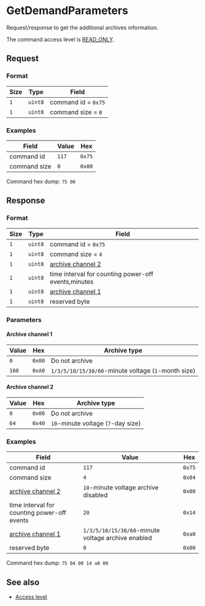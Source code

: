 # GetDemandParameters

Request/response to get the additional archives information.

The command access level is [READ_ONLY](../basics.md#command-access-level).


## Request

### Format

| Size | Type    | Field               |
| ---- | ------- | ------------------- |
| `1`  | `uint8` | command id = `0x75` |
| `1`  | `uint8` | command size = `0`  |

### Examples

| Field        | Value | Hex    |
| ------------ | ----- | ------ |
| command id   | `117` | `0x75` |
| command size | `0`   | `0x00` |

Command hex dump: `75 00`


## Response

### Format

| Size | Type    | Field                                               |
| ---- | ------- | --------------------------------------------------- |
| `1`  | `uint8` | command id = `0x75`                                 |
| `1`  | `uint8` | command size = `4`                                  |
| `1`  | `uint8` | [archive channel 2](#archive-channel-2)             |
| `1`  | `uint8` | time interval for counting power-off events,minutes |
| `1`  | `uint8` | [archive channel 1](#archive-channel-1)             |
| `1`  | `uint8` | reserved byte                                       |

### Parameters

#### Archive channel 1

| Value | Hex    | Archive type                                        |
| ----- | ------ | --------------------------------------------------- |
| `0`   | `0x00` | Do not archive                                      |
| `160` | `0xA0` | `1/3/5/10/15/30/60`-minute voltage (`1`-month size) |

#### Archive channel 2

| Value | Hex    | Archive type                       |
| ----- | ------ | ---------------------------------- |
| `0`   | `0x00` | Do not archive                     |
| `64`  | `0x40` | `10`-minute voltage (`7`-day size) |


### Examples

| Field                                       | Value                                              | Hex    |
| ------------------------------------------- | -------------------------------------------------- | ------ |
| command id                                  | `117`                                              | `0x75` |
| command size                                | `4`                                                | `0x04` |
| [archive channel 2](#archive-channel-2)     | `10`-minute voltage archive disabled               | `0x00` |
| time interval for counting power-off events | `20`                                               | `0x14` |
| [archive channel 1](#archive-channel-1)     | `1/3/5/10/15/30/60`-minute voltage archive enabled | `0xa0` |
| reserved byte                               | `0`                                                | `0x00` |

Command hex dump: `75 04 00 14 a0 00`


## See also

* [Access level](../basics.md#command-access-level)
